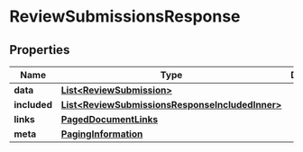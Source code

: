 

# ReviewSubmissionsResponse


## Properties

| Name | Type | Description | Notes |
|------------ | ------------- | ------------- | -------------|
|**data** | [**List&lt;ReviewSubmission&gt;**](ReviewSubmission.md) |  |  |
|**included** | [**List&lt;ReviewSubmissionsResponseIncludedInner&gt;**](ReviewSubmissionsResponseIncludedInner.md) |  |  [optional] |
|**links** | [**PagedDocumentLinks**](PagedDocumentLinks.md) |  |  |
|**meta** | [**PagingInformation**](PagingInformation.md) |  |  [optional] |



